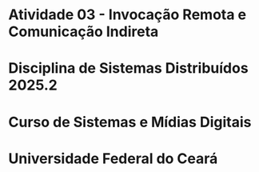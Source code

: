 # Atividade 03 - Invocação Remota e Comunicação Indireta
# Disciplina de Sistemas Distribuídos 2025.2
# Curso de Sistemas e Mídias Digitais 
# Universidade Federal do Ceará
